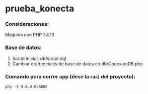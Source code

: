 # prueba_konecta


### Consideraciones:

Maquina con PHP 7.4.13

### Base de datos:

1. Script inicial: db/script.sql
2. Cambiar credenciales de base de datos en db/ConexionDB.php

### Comando para correr app (dese la raiz del proyecto):
```
php -S 0.0.0.0:8000
```

